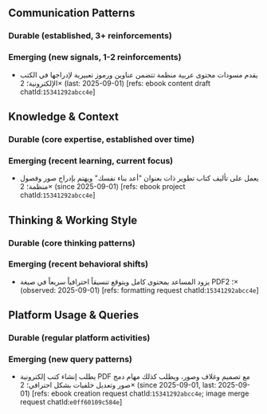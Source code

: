 ## Communication Patterns
### Durable (established, 3+ reinforcements)

### Emerging (new signals, 1-2 reinforcements)
- يقدم مسودات محتوى عربية منظمة تتضمن عناوين ورموز تعبيرية لإدراجها في الكتب الإلكترونية؛ 2× (last: 2025-09-01) [refs: ebook content draft chatId:`15341292abcc4e`]

## Knowledge & Context
### Durable (core expertise, established over time)

### Emerging (recent learning, current focus)
- يعمل على تأليف كتاب تطوير ذات بعنوان "أعد بناء نفسك" ويهتم بإدراج صور وفصول منظمة؛ 2× (since 2025-09-01) [refs: ebook project chatId:`15341292abcc4e`]

## Thinking & Working Style
### Durable (core thinking patterns)

### Emerging (recent behavioral shifts)
- يزود المساعد بمحتوى كامل ويتوقع تنسيقاً احترافياً سريعاً في صيغة PDF؛ 2× (observed: 2025-09-01) [refs: formatting request chatId:`15341292abcc4e`]

## Platform Usage & Queries
### Durable (regular platform activities)

### Emerging (new query patterns)
- يطلب إنشاء كتب إلكترونية PDF مع تصميم وغلاف وصور، ويطلب كذلك مهام دمج صور وتعديل خلفيات بشكل احترافي؛ 2× (since 2025-09-01, last: 2025-09-01) [refs: ebook creation request chatId:`15341292abcc4e`; image merge request chatId:`e0ff60109c584e`]